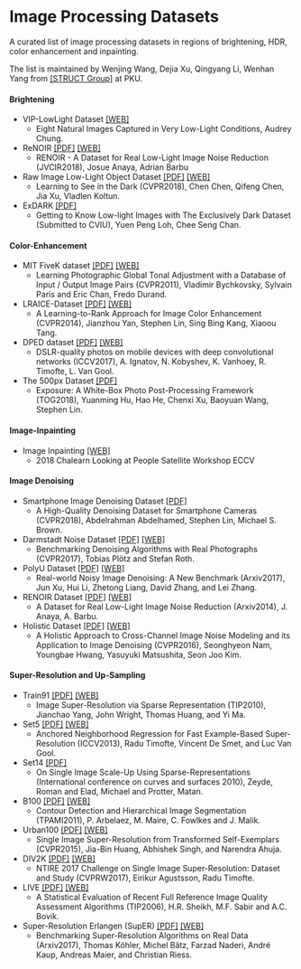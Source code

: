 # Image Processing Datasets

A curated list of image processing datasets in regions of brightening, HDR, color enhancement and inpainting.

The list is maintained by Wenjing Wang, Dejia Xu, Qingyang Li, Wenhan Yang from [[STRUCT Group]](http://www.icst.pku.edu.cn/struct/struct.html) at PKU.

#### Brightening
 * VIP-LowLight Dataset [[WEB]](https://uwaterloo.ca/vision-image-processing-lab/research-demos/vip-lowlight-dataset)
   * Eight Natural Images Captured in Very Low-Light Conditions, Audrey Chung.
 * ReNOIR [[PDF]](https://arxiv.org/abs/1409.8230) [[WEB]](http://ani.stat.fsu.edu/~abarbu/Renoir.html)
   * RENOIR - A Dataset for Real Low-Light Image Noise Reduction (JVCIR2018), Josue Anaya, Adrian Barbu
 * Raw Image Low-Light Object Dataset [[PDF]](http://openaccess.thecvf.com/content_cvpr_2018/papers/Chen_Learning_to_See_CVPR_2018_paper.pdf) [[WEB]](https://wiki.qut.edu.au/display/cyphy/Datasets)
   * Learning to See in the Dark (CVPR2018), Chen Chen, Qifeng Chen, Jia Xu, Vladlen Koltun.
 * ExDARK [[PDF]](https://arxiv.org/abs/1805.11227)
   * Getting to Know Low-light Images with The Exclusively Dark Dataset (Submitted to CVIU), Yuen Peng Loh, Chee Seng Chan.
   
#### Color-Enhancement
 * MIT FiveK dataset [[PDF]](https://people.csail.mit.edu/sparis/publi/2011/cvpr_auto/Bychkovsky_11_Learning_Photo_Adjustment.pdf) [[WEB]](https://data.csail.mit.edu/graphics/fivek/)
   * Learning Photographic Global Tonal Adjustment with a Database of Input / Output Image Pairs (CVPR2011), Vladimir Bychkovsky, Sylvain Paris and Eric Chan, Fredo Durand.
 * LRAICE-Dataset [[PDF]](https://www.cv-foundation.org/openaccess/content_cvpr_2014/papers/Yan_A_Learning-to-Rank_Approach_2014_CVPR_paper.pdf) [[WEB]]() 
   * A Learning-to-Rank Approach for Image Color Enhancement (CVPR2014), Jianzhou Yan, Stephen Lin, Sing Bing Kang, Xiaoou Tang.
 * DPED dataset [[PDF]](https://arxiv.org/abs/1704.02470) [[WEB]](http://people.ee.ethz.ch/~ihnatova/)
   * DSLR-quality photos on mobile devices with deep convolutional networks (ICCV2017), A. Ignatov, N. Kobyshev, K. Vanhoey, R. Timofte, L. Van Gool.
 * The 500px Dataset [[PDF]](https://www.microsoft.com/en-us/research/uploads/prod/2018/01/Exposure.pdf) 
   * Exposure: A White-Box Photo Post-Processing Framework (TOG2018), Yuanming Hu, Hao He, Chenxi Xu, Baoyuan Wang, Stephen Lin.
   
#### Image-Inpainting
 * Image Inpainting [[WEB]](http://chalearnlap.cvc.uab.es/dataset/30/description/)
   * 2018 Chalearn Looking at People Satellite Workshop ECCV

#### Image Denoising
 * Smartphone Image Denoising Dataset [[PDF]](http://openaccess.thecvf.com/content_cvpr_2018/papers/Abdelhamed_A_High-Quality_Denoising_CVPR_2018_paper.pdf)
   * A High-Quality Denoising Dataset for Smartphone Cameras (CVPR2018), Abdelrahman Abdelhamed, Stephen Lin, Michael S. Brown.
 * Darmstadt Noise Dataset [[PDF]](https://download.visinf.tu-darmstadt.de/papers/2017-cvpr-ploetz-benchmarking_denoising_algorithms-preprint.pdf) [[WEB]](https://noise.visinf.tu-darmstadt.de/)
   * Benchmarking Denoising Algorithms with Real Photographs (CVPR2017), Tobias Plötz and Stefan Roth.
 * PolyU Dataset [[PDF]](https://arxiv.org/pdf/1804.02603.pdf) [[WEB]](https://github.com/csjunxu/PolyU-Real-World-Noisy-Images-Dataset)
   * Real-world Noisy Image Denoising: A New Benchmark (Arxiv2017), Jun Xu, Hui Li, Zhetong Liang, David Zhang, and Lei Zhang.
 * RENOIR Dataset [[PDF]](https://arxiv.org/pdf/1409.8230.pdf) [[WEB]](http://ani.stat.fsu.edu/~abarbu/Renoir.html)
   * A Dataset for Real Low-Light Image Noise Reduction (Arxiv2014), J. Anaya, A. Barbu. 
 * Holistic Dataset [[PDF]](http://snam.ml/assets/ccnoise_cvpr16/ccnoise_cvpr16.pdf) [[WEB]](http://snam.ml/research/ccnoise)
   * A Holistic Approach to Cross-Channel Image Noise Modeling and its Application to Image Denoising (CVPR2016), Seonghyeon Nam, Youngbae Hwang, Yasuyuki Matsushita, Seon Joo Kim.
   
#### Super-Resolution and Up-Sampling
 * Train91 [[PDF]](http://www.columbia.edu/~jw2966/papers/YWHM10-TIP.pdf) [[WEB]](http://www.ifp.illinois.edu/~jyang29/ScSR.htm)
   * Image Super-Resolution via Sparse Representation (TIP2010), Jianchao Yang, John Wright, Thomas Huang, and Yi Ma.
 * Set5 [[PDF]](http://www.vision.ee.ethz.ch/~timofter/publications/Timofte-ICCV-2013.pdf) [[WEB]](http://www.vision.ee.ethz.ch/~timofter/ICCV2013_ID1774_SUPPLEMENTARY/index.html)
   * Anchored Neighborhood Regression for Fast Example-Based Super-Resolution (ICCV2013), Radu Timofte, Vincent De Smet, and Luc Van Gool.
 * Set14 [[PDF]](http://www.cs.technion.ac.il/~elad/publications/conferences/2010/ImageScaleUp_LNCS.pdf)
   * On Single Image Scale-Up Using Sparse-Representations (International conference on curves and surfaces 2010), Zeyde, Roman and Elad, Michael and Protter, Matan.
 * B100 [[PDF]](https://www2.eecs.berkeley.edu/Research/Projects/CS/vision/grouping/papers/amfm_pami2010.pdf) [[WEB]](https://www2.eecs.berkeley.edu/Research/Projects/CS/vision/grouping/resources.html)
   * Contour Detection and Hierarchical Image Segmentation (TPAMI2011), P. Arbelaez, M. Maire, C. Fowlkes and J. Malik.
 * Urban100 [[PDF]](https://uofi.box.com/shared/static/8llt4ijgc39n3t7ftllx7fpaaqi3yau0.pdf) [[WEB]](https://sites.google.com/site/jbhuang0604/publications/struct_sr)
   * Single Image Super-Resolution from Transformed Self-Exemplars (CVPR2015), Jia-Bin Huang, Abhishek Singh, and Narendra Ahuja.
 * DIV2K [[PDF]](https://ieeexplore.ieee.org/stamp/stamp.jsp?tp=&arnumber=8014884) [[WEB]](https://data.vision.ee.ethz.ch/cvl/DIV2K/)
   * NTIRE 2017 Challenge on Single Image Super-Resolution: Dataset and Study (CVPRW2017), Eirikur Agustsson, Radu Timofte.
 * LIVE [[PDF]](https://ieeexplore.ieee.org/document/1709988) [[WEB]](http://live.ece.utexas.edu/research/quality/subjective.htm)
   * A Statistical Evaluation of Recent Full Reference Image Quality Assessment Algorithms (TIP2006), H.R. Sheikh, M.F. Sabir and A.C. Bovik.
 * Super-Resolution Erlangen (SupER) [[PDF]](https://arxiv.org/pdf/1709.04881.pdf) [[WEB]](https://superresolution.tf.fau.de/)
   * Benchmarking Super-Resolution Algorithms on Real Data (Arxiv2017), Thomas Köhler, Michel Bätz, Farzad Naderi, André Kaup, Andreas Maier, and Christian Riess.     

